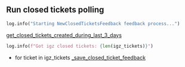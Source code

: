 ## Run closed tickets polling

```python
log.info("Starting NewClosedTicketsFeedback feedback process...")
```

[get_closed_tickets_created_during_last_3_days](get_closed_tickets_created_during_last_3_days.md)

```python
log.info(f"Got igz closed tickets: {len(igz_tickets)}")
```

* for ticket in igz_tickets
    [_save_closed_ticket_feedback](_save_closed_ticket_feedback.md)
